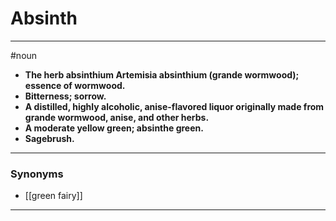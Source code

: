 # Absinth
---
#noun
- **The herb absinthium Artemisia absinthium (grande wormwood); essence of wormwood.**
- **Bitterness; sorrow.**
- **A distilled, highly alcoholic, anise-flavored liquor originally made from grande wormwood, anise, and other herbs.**
- **A moderate yellow green; absinthe green.**
- **Sagebrush.**
---
### Synonyms
- [[green fairy]]
---
